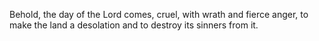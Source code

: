 Behold, the day of the Lord comes, cruel, with wrath and fierce anger, to make the land a desolation and to destroy its sinners from it.

